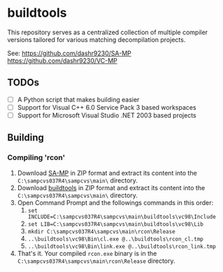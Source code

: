 # buildtools
This repository serves as a centralized collection of multiple compiler versions tailored for various matching decompilation projects.

See:
https://github.com/dashr9230/SA-MP
https://github.com/dashr9230/VC-MP

## TODOs
- [ ] A Python script that makes building easier
- [ ] Support for Visual C++ 6.0 Service Pack 3 based workspaces
- [ ] Support for Microsoft Visual Studio .NET 2003 based projects

## Building
### Compiling 'rcon'
1. Download [SA-MP](https://github.com/dashr9230/SA-MP) in ZIP format and extract its content into the `C:\sampcvs037R4\sampcvs\main\` directory.
2. Download [buildtools](https://github.com/dashr9230/buildtools) in ZIP format and extract its content into the `C:\sampcvs037R4\sampcvs\main\` directory.
3. Open Command Prompt and the followings commands in this order:
	1. `set INCLUDE=C:\sampcvs037R4\sampcvs\main\buildtools\vc98\Include`
	2. `set LIB=C:\sampcvs037R4\sampcvs\main\buildtools\vc98\Lib`
	3. `mkdir C:\sampcvs037R4\sampcvs\main\rcon\Release`
	4. `..\buildtools\vc98\Bin\cl.exe @..\buildtools\rcon_cl.tmp`
	5. `..\buildtools\vc98\Bin\link.exe @..\buildtools\rcon_link.tmp`
4. That's it. Your compiled `rcon.exe` binary is in the `C:\sampcvs037R4\sampcvs\main\rcon\Release` directory.
